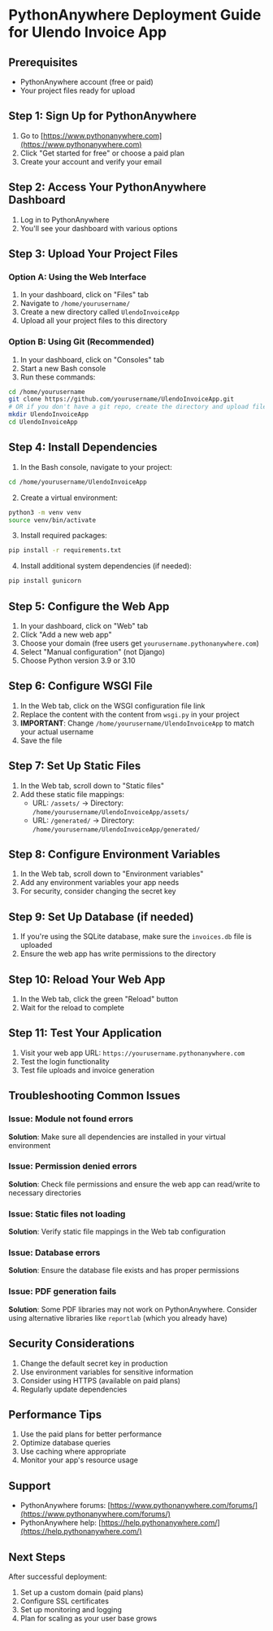 # PythonAnywhere Deployment Guide for Ulendo Invoice App

## Prerequisites
- PythonAnywhere account (free or paid)
- Your project files ready for upload

## Step 1: Sign Up for PythonAnywhere
1. Go to [https://www.pythonanywhere.com](https://www.pythonanywhere.com)
2. Click "Get started for free" or choose a paid plan
3. Create your account and verify your email

## Step 2: Access Your PythonAnywhere Dashboard
1. Log in to PythonAnywhere
2. You'll see your dashboard with various options

## Step 3: Upload Your Project Files
### Option A: Using the Web Interface
1. In your dashboard, click on "Files" tab
2. Navigate to `/home/yourusername/`
3. Create a new directory called `UlendoInvoiceApp`
4. Upload all your project files to this directory

### Option B: Using Git (Recommended)
1. In your dashboard, click on "Consoles" tab
2. Start a new Bash console
3. Run these commands:
```bash
cd /home/yourusername
git clone https://github.com/yourusername/UlendoInvoiceApp.git
# OR if you don't have a git repo, create the directory and upload files manually
mkdir UlendoInvoiceApp
cd UlendoInvoiceApp
```

## Step 4: Install Dependencies
1. In the Bash console, navigate to your project:
```bash
cd /home/yourusername/UlendoInvoiceApp
```

2. Create a virtual environment:
```bash
python3 -m venv venv
source venv/bin/activate
```

3. Install required packages:
```bash
pip install -r requirements.txt
```

4. Install additional system dependencies (if needed):
```bash
pip install gunicorn
```

## Step 5: Configure the Web App
1. In your dashboard, click on "Web" tab
2. Click "Add a new web app"
3. Choose your domain (free users get `yourusername.pythonanywhere.com`)
4. Select "Manual configuration" (not Django)
5. Choose Python version 3.9 or 3.10

## Step 6: Configure WSGI File
1. In the Web tab, click on the WSGI configuration file link
2. Replace the content with the content from `wsgi.py` in your project
3. **IMPORTANT**: Change `/home/yourusername/UlendoInvoiceApp` to match your actual username
4. Save the file

## Step 7: Set Up Static Files
1. In the Web tab, scroll down to "Static files"
2. Add these static file mappings:
   - URL: `/assets/` → Directory: `/home/yourusername/UlendoInvoiceApp/assets/`
   - URL: `/generated/` → Directory: `/home/yourusername/UlendoInvoiceApp/generated/`

## Step 8: Configure Environment Variables
1. In the Web tab, scroll down to "Environment variables"
2. Add any environment variables your app needs
3. For security, consider changing the secret key

## Step 9: Set Up Database (if needed)
1. If you're using the SQLite database, make sure the `invoices.db` file is uploaded
2. Ensure the web app has write permissions to the directory

## Step 10: Reload Your Web App
1. In the Web tab, click the green "Reload" button
2. Wait for the reload to complete

## Step 11: Test Your Application
1. Visit your web app URL: `https://yourusername.pythonanywhere.com`
2. Test the login functionality
3. Test file uploads and invoice generation

## Troubleshooting Common Issues

### Issue: Module not found errors
**Solution**: Make sure all dependencies are installed in your virtual environment

### Issue: Permission denied errors
**Solution**: Check file permissions and ensure the web app can read/write to necessary directories

### Issue: Static files not loading
**Solution**: Verify static file mappings in the Web tab configuration

### Issue: Database errors
**Solution**: Ensure the database file exists and has proper permissions

### Issue: PDF generation fails
**Solution**: Some PDF libraries may not work on PythonAnywhere. Consider using alternative libraries like `reportlab` (which you already have)

## Security Considerations
1. Change the default secret key in production
2. Use environment variables for sensitive information
3. Consider using HTTPS (available on paid plans)
4. Regularly update dependencies

## Performance Tips
1. Use the paid plans for better performance
2. Optimize database queries
3. Use caching where appropriate
4. Monitor your app's resource usage

## Support
- PythonAnywhere forums: [https://www.pythonanywhere.com/forums/](https://www.pythonanywhere.com/forums/)
- PythonAnywhere help: [https://help.pythonanywhere.com/](https://help.pythonanywhere.com/)

## Next Steps
After successful deployment:
1. Set up a custom domain (paid plans)
2. Configure SSL certificates
3. Set up monitoring and logging
4. Plan for scaling as your user base grows
